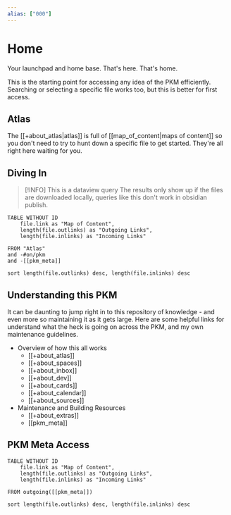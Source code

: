 ```yaml
---
alias: ["000"]
---
```


# Home
Your launchpad and home base. That's here. That's home.

This is the starting point for accessing any idea of the PKM efficiently.
Searching or selecting a specific file works too, but this is better for first access.

## Atlas
The [[+about_atlas|atlas]] is full of [[map_of_content|maps of content]] so you don't need to try to hunt down a specific file to get started.
They're all right here waiting for you.

## Diving In

>[!INFO]
>This is a dataview query
>The results only show up if the files are downloaded locally, queries like this don't work in obsidian publish.
``` dataview
TABLE WITHOUT ID
	file.link as "Map of Content",
	length(file.outlinks) as "Outgoing Links",
	length(file.inlinks) as "Incoming Links"

FROM "Atlas"
and -#on/pkm
and -[[pkm_meta]]

sort length(file.outlinks) desc, length(file.inlinks) desc
```

## Understanding this PKM
It can be daunting to jump right in to this repository of knowledge - and even more so maintaining it as it gets large.
Here are some helpful links for understand what the heck is going on across the PKM, and my own maintenance guidelines.

- Overview of how this all works
	- [[+about_atlas]]
	- [[+about_spaces]]
	- [[+about_inbox]]
	- [[+about_dev]]
	- [[+about_cards]]
	- [[+about_calendar]]
	- [[+about_sources]]
- Maintenance and Building Resources
	- [[+about_extras]]
	- [[pkm_meta]]

## PKM Meta Access

``` dataview
TABLE WITHOUT ID
	file.link as "Map of Content",
	length(file.outlinks) as "Outgoing Links",
	length(file.inlinks) as "Incoming Links"

FROM outgoing([[pkm_meta]])

sort length(file.outlinks) desc, length(file.inlinks) desc
```